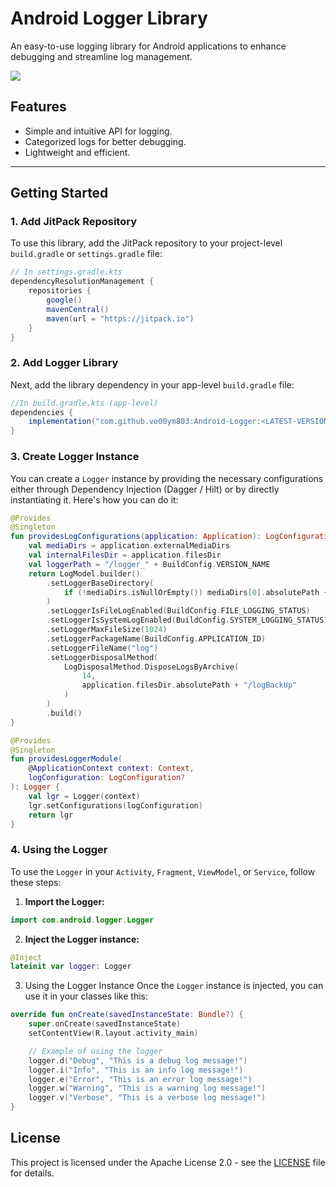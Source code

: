 # Android Logger Library

An easy-to-use logging library for Android applications to enhance debugging and streamline log management.

[![](https://jitpack.io/v/ve00ym803/Android-Logger.svg)](https://jitpack.io/#ve00ym803/Android-Logger)

## Features
- Simple and intuitive API for logging.
- Categorized logs for better debugging.
- Lightweight and efficient.

---

## Getting Started

### 1. Add JitPack Repository
To use this library, add the JitPack repository to your project-level `build.gradle` or `settings.gradle` file:

```gradle
// In settings.gradle.kts
dependencyResolutionManagement {
    repositories {
        google()
        mavenCentral()
        maven(url = "https://jitpack.io")
    }
}
```

### 2. Add Logger Library
Next, add the library dependency in your app-level `build.gradle` file:

```gradle
//In build.gradle.kts (app-level)
dependencies {
    implementation("com.github.ve00ym803:Android-Logger:<LATEST-VERSION>")
}
```

### 3. Create Logger Instance

You can create a `Logger` instance by providing the necessary configurations either through Dependency Injection (Dagger / Hilt) or by directly instantiating it. Here's how you can do it:

```kotlin
@Provides
@Singleton
fun providesLogConfigurations(application: Application): LogConfiguration {
    val mediaDirs = application.externalMediaDirs
    val internalFilesDir = application.filesDir
    val loggerPath = "/logger_" + BuildConfig.VERSION_NAME
    return LogModel.builder()
        .setLoggerBaseDirectory(
            if (!mediaDirs.isNullOrEmpty()) mediaDirs[0].absolutePath + loggerPath else internalFilesDir.absolutePath + loggerPath
        )
        .setLoggerIsFileLogEnabled(BuildConfig.FILE_LOGGING_STATUS)
        .setLoggerIsSystemLogEnabled(BuildConfig.SYSTEM_LOGGING_STATUS)
        .setLoggerMaxFileSize(1024)
        .setLoggerPackageName(BuildConfig.APPLICATION_ID)
        .setLoggerFileName("log")
        .setLoggerDisposalMethod(
            LogDisposalMethod.DisposeLogsByArchive(
                14,
                application.filesDir.absolutePath + "/logBackUp"
            )
        )
        .build()
}

@Provides
@Singleton
fun providesLoggerModule(
    @ApplicationContext context: Context,
    logConfiguration: LogConfiguration?
): Logger {
    val lgr = Logger(context)
    lgr.setConfigurations(logConfiguration)
    return lgr
}
```
### 4. Using the Logger

To use the `Logger` in your `Activity`, `Fragment`, `ViewModel`, or `Service`, follow these steps:

1. **Import the Logger:**

```kotlin
import com.android.logger.Logger
```

2. **Inject the Logger instance:**
   
```kotlin
@Inject
lateinit var logger: Logger
```

3. Using the Logger Instance
Once the `Logger` instance is injected, you can use it in your classes like this:

```kotlin
override fun onCreate(savedInstanceState: Bundle?) {
    super.onCreate(savedInstanceState)
    setContentView(R.layout.activity_main)

    // Example of using the logger
    logger.d("Debug", "This is a debug log message!")
    logger.i("Info", "This is an info log message!")
    logger.e("Error", "This is an error log message!")
    logger.w("Warning", "This is a warning log message!")
    logger.v("Verbose", "This is a verbose log message!")
}
```

## License

This project is licensed under the Apache License 2.0 - see the [LICENSE](LICENSE) file for details.
